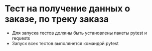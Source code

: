 ﻿# Тест на получение данных о заказе, по треку заказа
- Для запуска тестов должны быть установлены пакеты pytest и requests
- Запуск всех тестов выполянется командой pytest